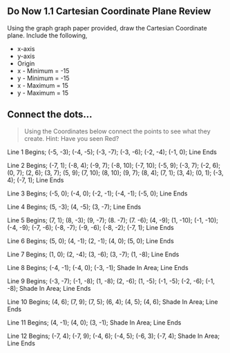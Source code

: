 ## Do Now 1.1 Cartesian Coordinate Plane Review

Using the graph graph paper provided, draw the Cartesian Coordinate plane. Include the following,
* x-axis
* y-axis
* Origin
* x - Minimum = -15
* y - Minimum = -15
* x - Maximum = 15
* y - Maximum = 15

## Connect the dots...
>Using the Coordinates below connect the points to see what they create. Hint: Have you seen Red?

Line 1 Begins;
(-5, -3);
(-4, -5);
(-3, -7);
(-3, -6);
(-2, -4);
(-1, 0);
Line Ends

Line 2 Begins;
(-7, 1);
(-8, 4);
(-9, 7);
(-8, 10);
(-7, 10);
(-5, 9);
(-3, 7);
(-2, 6);
(0, 7);
(2, 6);
(3, 7);
(5, 9);
(7, 10);
(8, 10);
(9, 7);
(8, 4);
(7, 1);
(3, 4);
(0, 1);
(-3, 4);
(-7, 1);
Line Ends

Line 3 Begins;
(-5, 0);
(-4, 0);
(-2, -1);
(-4, -1);
(-5, 0);
Line Ends

Line 4 Begins;
(5, -3);
(4, -5);
(3, -7);
Line Ends

Line 5 Begins;
(7, 1);
(8, -3);
(9, -7);
(8. -7);
(7. -6);
(4, -9);
(1, -10);
(-1, -10);
(-4, -9);
(-7, -6);
(-8, -7);
(-9, -6);
(-8, -2);
(-7, 1);
Line Ends

Line 6 Begins;
(5, 0);
(4, -1);
(2, -1);
(4, 0);
(5, 0);
Line Ends

Line 7 Begins;
(1, 0);
(2, -4);
(3, -6);
(3, -7);
(1, -8);
Line Ends

Line 8 Begins;
(-4, -1);
(-4, 0);
(-3, -1);
Shade In Area;
Line Ends

Line 9 Begins;
(-3, -7);
(-1, -8);
(1, -8);
(2, -6);
(1, -5);
(-1, -5);
(-2, -6);
(-1, -8);
Shade In Area;
Line Ends

Line 10 Begins;
(4, 6);
(7, 9);
(7, 5);
(6, 4);
(4, 5);
(4, 6);
Shade In Area;
Line Ends

Line 11 Begins;
(4, -1);
(4, 0);
(3, -1);
Shade In Area;
Line Ends

Line 12 Begins;
(-7, 4);
(-7, 9);
(-4, 6);
(-4, 5);
(-6, 3);
(-7, 4);
Shade In Area;
Line Ends
